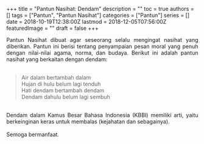 +++
title = "Pantun Nasihat: Dendam"
description = ""
toc = true
authors = []
tags = ["Pantun", "Pantun Nasihat"]
categories = ["Pantun"]
series = []
date = 2018-10-19T12:38:00Z
lastmod = 2018-12-05T07:56:00Z
featuredImage = ""
draft = false
+++

<div style="text-align: justify;">Pantun Nasihat dibuat agar seseorang selalu mengingat nasihat yang diberikan. Pantun ini berisi tentang penyampaian pesan moral yang penuh dengan nilai-nilai agama, norma, dan budaya. Berikut ini adalah pantun nasihat yang berkaitan dengan dendam:<br /><br />
<blockquote class="tr_bq">Air dalam bertambah dalam<br />Hujan di hulu belum lagi tenduh<br />Hati dendam bertambah dendam<br />Dendam dahulu belum lagi sembuh</blockquote><br />
Dendam dalam Kamus Besar Bahasa Indonesia (KBBI) memiliki arti, yaitu berkeinginan keras untuk membalas (kejahatan dan sebagainya).<br /><br />
Semoga bermanfaat.</div>
